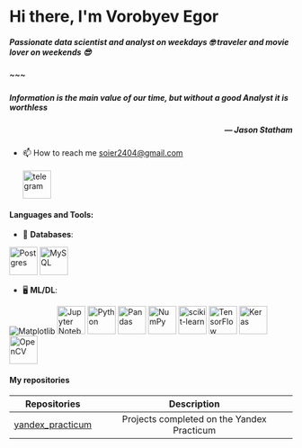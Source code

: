 # Hi there, I'm Vorobyev Egor

<h5 align="left">Passionate data scientist and analyst on weekdays 🤓 traveler and movie lover on weekends 😎</h5>
<h5 align="left">~~~</h5> 

<h5 align="left">Information is the main value of our time, but without a good Analyst it is worthless</h5>
<h5 align="right">— <i>Jason Statham</i> </h5>


- 📫 How to reach me soier2404@gmail.com
    <br/><br/>
  <div id="badges">
    <a href="https://t.me/soier24">
      <img src="https://i.pinimg.com/564x/b5/d4/96/b5d4964918a23f39b417cd8c18fc45f8.jpg" width="50" height="50" alt="telegram"/>
    </a>
  </div>
  
#### Languages and Tools:
- 💾 **Databases**:
  
<img src="https://github.com/VorobyevEgor/VorobyevEgor/assets/148513467/2a8eef8d-1afe-43af-bbaf-9a945e86df81" width="50" height="50" alt="Postgres"/>
<img src="https://github.com/VorobyevEgor/VorobyevEgor/assets/148513467/985a4f5a-1063-46df-83e8-5e2eb77dcf8c" width="50" height="50" alt="MySQL"/>

- 🖥️ **ML/DL**:

![Matplotlib](https://img.shields.io/badge/Matplotlib-%23ffffff.svg?style=for-the-badge&logo=Matplotlib&logoColor=black)
<img src="https://github.com/VorobyevEgor/VorobyevEgor/assets/148513467/365f1e49-43d3-43d0-843a-5c7bccfb1ab4" width="50" height="50" alt="Jupyter Notebook"/>
<img src="https://github.com/VorobyevEgor/VorobyevEgor/assets/148513467/a4a3fc33-78fd-4b83-943e-8f33acbec78c" width="50" height="50" alt="Python"/>
<img src="https://github.com/VorobyevEgor/VorobyevEgor/assets/148513467/bb291dee-d801-4239-86b4-93423f4a0f7c" width="50" height="50" alt="Pandas"/>
<img src="https://github.com/VorobyevEgor/VorobyevEgor/assets/148513467/625d0d92-a05f-4795-b8c8-b3e1bc12c273" width="50" height="50" alt="NumPy"/>
<img src="https://github.com/VorobyevEgor/VorobyevEgor/assets/148513467/9eba7e89-13ef-4123-8d72-32942dd2a82d" width="50" height="50" alt="scikit-learn"/> 
<img src="https://github.com/VorobyevEgor/VorobyevEgor/assets/148513467/6238309c-686b-4174-b487-307205044caf" width="50" height="50" alt="TensorFlow"/>
<img src="https://github.com/VorobyevEgor/VorobyevEgor/assets/148513467/1e68a7a0-bbfa-42fe-8592-8b0e790f09b5" width="50" height="50" alt="Keras"/>
<img src="https://github.com/VorobyevEgor/VorobyevEgor/assets/148513467/a970636f-f919-4b47-a3eb-73667c87e830" width="50" height="50" alt="OpenCV"/>




#### My repositories
| Repositories | Description |
| :----------------------: | :----------------------: |
|[yandex_practicum](https://github.com/VorobyevEgor/yandex_practicum/tree/main) | Projects completed on the Yandex Practicum |


<!---
VorobyevEgor/VorobyevEgor is a ✨ special ✨ repository because its `README.md` (this file) appears on your GitHub profile.
You can click the Preview link to take a look at your changes.
--->
